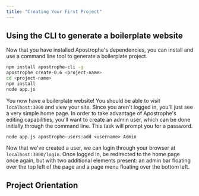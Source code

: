 ```yaml
---
title: "Creating Your First Project"
---
```


## Using the CLI to generate a boilerplate website

Now that you have installed Apostrophe's dependencies, you can install and use a command line tool to generate a boilerplate project.

```bash
npm install apostrophe-cli -g
apostrophe create-0.6 <project-name>
cd <project-name>
npm install
node app.js
```

You now have a boilerplate website! You should be able to visit `localhost:3000` and view your site. Since you aren't logged in, you'll just see a very simple home page. In order to take advantage of Apostrophe's editing capabilities, you'll want to create an admin user, which can be done initially through the command line. This task will prompt you for a password.

```
node app.js apostrophe-users:add <username> Admin
```

Now that we've created a user, we can login through your browser at `localhost:3000/login`. Once logged in, be redirected to the home page once again, but with two additional elements present: an admin bar floating over  the top left of the page and a page menu floating over the bottom left.

## Project Orientation
